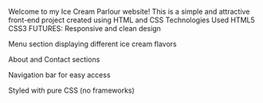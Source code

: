 Welcome to my Ice Cream Parlour website! This is a simple and attractive front-end project created using HTML and CSS 
Technologies Used
HTML5
CSS3
FUTURES:
Responsive and clean design

Menu section displaying different ice cream flavors

About and Contact sections

Navigation bar for easy access

Styled with pure CSS (no frameworks)

